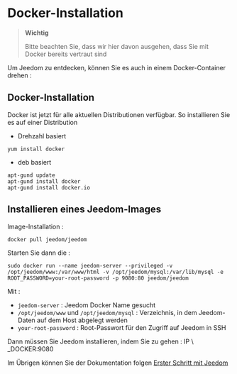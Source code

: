 # Docker-Installation

> **Wichtig**
>
> Bitte beachten Sie, dass wir hier davon ausgehen, dass Sie mit Docker bereits vertraut sind

Um Jeedom zu entdecken, können Sie es auch in einem Docker-Container drehen :

## Docker-Installation

Docker ist jetzt für alle aktuellen Distributionen verfügbar.
So installieren Sie es auf einer Distribution

-   Drehzahl basiert

````
yum install docker
````

-   deb basiert

````
apt-gund update
apt-gund install docker
apt-gund install docker.io
````

## Installieren eines Jeedom-Images

Image-Installation :

``docker pull jeedom/jeedom``

Starten Sie dann die :

``sudo docker run --name jeedom-server --privileged -v /opt/jeedom/www:/var/www/html -v /opt/jeedom/mysql:/var/lib/mysql -e ROOT_PASSWORD=your-root-password -p 9080:80 jeedom/jeedom``

Mit :

-   ``jeedom-server`` : Jeedom Docker Name gesucht
-   ``/opt/jeedom/www`` und ``/opt/jeedom/mysql`` : Verzeichnis, in dem Jeedom-Daten auf dem Host abgelegt werden
-   ``your-root-password`` : Root-Passwort für den Zugriff auf Jeedom in SSH

Dann müssen Sie Jeedom installieren, indem Sie zu gehen : IP \ _DOCKER:9080

Im Übrigen können Sie der Dokumentation folgen [Erster Schritt mit Jeedom](https://doc.jeedom.com/de_DE/premiers-pas/index)
